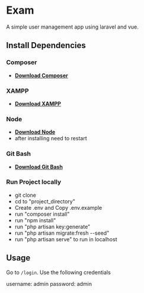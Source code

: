 # Exam

A simple user management app using laravel and vue. 

## Install Dependencies

### Composer
- **[Download Composer](https://getcomposer.org/)**

### XAMPP
- **[Download XAMPP](https://www.apachefriends.org/index.html)**

### Node
- **[Download Node](https://nodejs.org/en/)**
- after installing need to restart 

### Git Bash
- **[Download Git Bash](https://git-scm.com/downloads)**

### Run Project locally
- git clone 
- cd to "project_directory"
- Create .env and Copy .env.example
- run "composer install"
- run "npm install"
- run "php artisan key:generate"
- run "php artisan migrate:fresh --seed"
- run "php artisan serve" to run in localhost


## Usage

Go to `/login`. Use the following credentials

username: admin
password: admin
